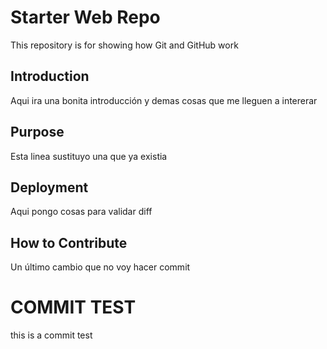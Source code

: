 # Starter Web Repo

This repository is for showing how Git and GitHub work

## Introduction

Aqui ira una bonita introducción
y demas cosas que me lleguen a intererar

## Purpose

Esta linea sustituyo una que ya existia

## Deployment

Aqui pongo cosas para validar diff

## How to Contribute

Un último cambio que no voy hacer commit

# COMMIT TEST

this is a commit test